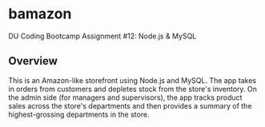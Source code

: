 # bamazon

DU Coding Bootcamp Assignment #12: Node.js &amp; MySQL

## Overview

This is an Amazon-like storefront using Node.js and MySQL. The app takes in orders from customers and depletes stock from the store's inventory. On the admin side (for managers and supervisors), the app tracks product sales across the store's departments and then provides a summary of the highest-grossing departments in the store.
